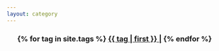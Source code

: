 ```yaml
---
layout: category
---
```


<ul><h3>
{% for tag in site.tags %}
<a href="/tag/{{ tag | first | replace: ' ', '-' | downcase }}">{{ tag | first }} |</a>
{% endfor %}
</h3></ul>
